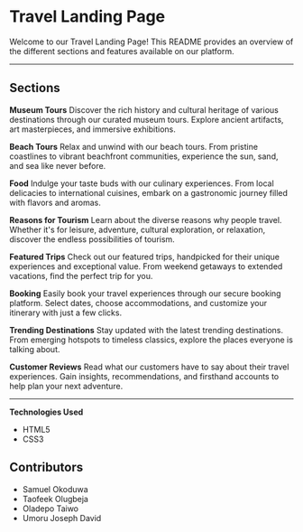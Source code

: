 #	Travel Landing Page
Welcome to our Travel Landing Page! This README provides an overview of the different sections and features available on our platform.

****
##	Sections
**Museum Tours**
Discover the rich history and cultural heritage of various destinations through our curated museum tours. Explore ancient artifacts, art masterpieces, and immersive exhibitions.

**Beach Tours**
Relax and unwind with our beach tours. From pristine coastlines to vibrant beachfront communities, experience the sun, sand, and sea like never before.

**Food**
Indulge your taste buds with our culinary experiences. From local delicacies to international cuisines, embark on a gastronomic journey filled with flavors and aromas.

**Reasons for Tourism**
Learn about the diverse reasons why people travel. Whether it's for leisure, adventure, cultural exploration, or relaxation, discover the endless possibilities of tourism.

**Featured Trips**
Check out our featured trips, handpicked for their unique experiences and exceptional value. From weekend getaways to extended vacations, find the perfect trip for you.

**Booking**
Easily book your travel experiences through our secure booking platform. Select dates, choose accommodations, and customize your itinerary with just a few clicks.

**Trending Destinations**
Stay updated with the latest trending destinations. From emerging hotspots to timeless classics, explore the places everyone is talking about.

**Customer Reviews**
Read what our customers have to say about their travel experiences. Gain insights, recommendations, and firsthand accounts to help plan your next adventure.

****
**Technologies Used**
-	HTML5
-	CSS3


##	Contributors
- Samuel Okoduwa
- Taofeek Olugbeja
- Oladepo Taiwo
- Umoru Joseph David